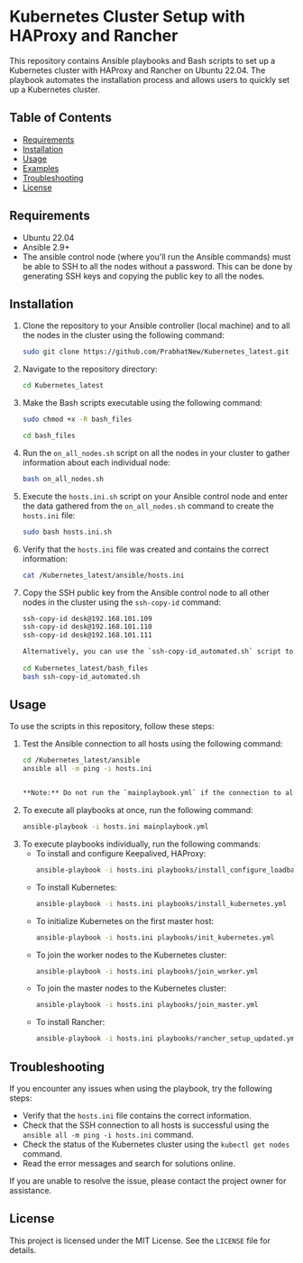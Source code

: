 # Kubernetes Cluster Setup with HAProxy and Rancher

This repository contains Ansible playbooks and Bash scripts to set up a Kubernetes cluster with HAProxy and Rancher on Ubuntu 22.04. The playbook automates the installation process and allows users to quickly set up a Kubernetes cluster.

## Table of Contents
- [Requirements](#requirements)
- [Installation](#installation)
- [Usage](#usage)
- [Examples](#examples)
- [Troubleshooting](#troubleshooting)
- [License](#license)

## Requirements
- Ubuntu 22.04
- Ansible 2.9+
- The ansible control node (where you'll run the Ansible commands) must be able to SSH to all the nodes without a password. This can be done by generating SSH keys and copying the public key to all the nodes.

## Installation
1. Clone the repository to your Ansible controller (local machine) and to all the nodes in the cluster using the following command:
   `````sh
   sudo git clone https://github.com/PrabhatNew/Kubernetes_latest.git
   

2. Navigate to the repository directory:
   ````sh 
   cd Kubernetes_latest
   

3. Make the Bash scripts executable using the following command:
   ````sh
   sudo chmod +x -R bash_files
   ````
   ````sh
   cd bash_files
   ````

4. Run the `on_all_nodes.sh` script on all the nodes in your cluster to gather information about each individual node:
   ````sh
   bash on_all_nodes.sh
   

5. Execute the `hosts.ini.sh` script on your Ansible control node and enter the data gathered from the `on_all_nodes.sh` command to create the `hosts.ini` file:
   ````sh
   sudo bash hosts.ini.sh
   

6. Verify that the `hosts.ini` file was created and contains the correct information:
   ````sh
   cat /Kubernetes_latest/ansible/hosts.ini
   

7. Copy the SSH public key from the Ansible control node to all other nodes in the cluster using the `ssh-copy-id` command:
   ````sh
   ssh-copy-id desk@192.168.101.109
   ssh-copy-id desk@192.168.101.110
   ssh-copy-id desk@192.168.101.111
   
   Alternatively, you can use the `ssh-copy-id_automated.sh` script to automate this process:
  
   cd Kubernetes_latest/bash_files
   bash ssh-copy-id_automated.sh
   

## Usage
To use the scripts in this repository, follow these steps:

1. Test the Ansible connection to all hosts using the following command:
   ````sh
   cd /Kubernetes_latest/ansible
   ansible all -m ping -i hosts.ini 
   

   **Note:** Do not run the `mainplaybook.yml` if the connection to all hosts has not passed. Instead, run the playbooks individually.

2. To execute all playbooks at once, run the following command:
   ````sh
   ansible-playbook -i hosts.ini mainplaybook.yml 
   

3. To execute playbooks individually, run the following commands:
   - To install and configure Keepalived, HAProxy:
     ```sh
     ansible-playbook -i hosts.ini playbooks/install_configure_loadbalancer.yml
     ```
   - To install Kubernetes:
     ```sh
     ansible-playbook -i hosts.ini playbooks/install_kubernetes.yml 
     ```
   - To initialize Kubernetes on the first master host:
     ```sh
     ansible-playbook -i hosts.ini playbooks/init_kubernetes.yml
     ```
   - To join the worker nodes to the Kubernetes cluster:
     ```sh
     ansible-playbook -i hosts.ini playbooks/join_worker.yml 
     ```
   - To join the master nodes to the Kubernetes cluster:
     ```sh
     ansible-playbook -i hosts.ini playbooks/join_master.yml 
     ```
   - To install Rancher:
     ```sh
     ansible-playbook -i hosts.ini playbooks/rancher_setup_updated.yml 
     ```
  

## Troubleshooting
If you encounter any issues when using the playbook, try the following steps:

- Verify that the `hosts.ini` file contains the correct information.
- Check that the SSH connection to all hosts is successful using the `ansible all -m ping -i hosts.ini` command.
- Check the status of the Kubernetes cluster using the `kubectl get nodes` command.
- Read the error messages and search for solutions online.

If you are unable to resolve the issue, please contact the project owner for assistance.

## License
This project is licensed under the MIT License. See the `LICENSE` file for details.